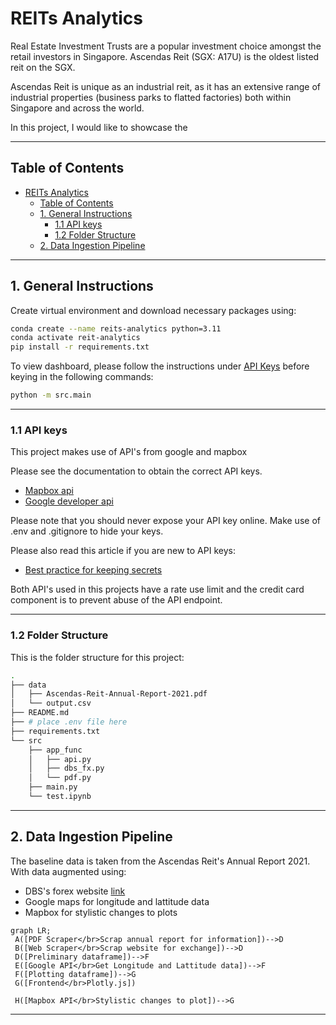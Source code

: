 # REITs Analytics

Real Estate Investment Trusts are a popular investment choice amongst the retail investors in Singapore. Ascendas Reit (SGX: A17U) is the oldest listed reit on the SGX.

Ascendas Reit is unique as an industrial reit, as it has an extensive range of industrial properties (business parks to flatted factories) both within Singapore and across the world.

In this project, I would like to showcase the 




---
## Table of Contents
- [REITs Analytics](#reits-analytics)
  - [Table of Contents](#table-of-contents)
  - [1. General Instructions](#1-general-instructions)
    - [1.1 API keys](#11-api-keys)
    - [1.2 Folder Structure](#12-folder-structure)
  - [2. Data Ingestion Pipeline](#2-data-ingestion-pipeline)


---
## 1. General Instructions

Create virtual environment and download necessary packages using:

```bash
conda create --name reits-analytics python=3.11
conda activate reit-analytics
pip install -r requirements.txt
```

To view dashboard, please follow the instructions under [API Keys](#api-keys) before keying in the following commands:

```bash
python -m src.main
```
---
### 1.1 API keys

This project makes use of API's from google and mapbox

Please see the documentation to obtain the correct API keys.
- [Mapbox api](https://docs.mapbox.com/help/getting-started/access-tokens/)
- [Google developer api](https://support.google.com/googleapi/answer/6158862?hl=en)

Please note that you should never expose your API key online. 
Make use of .env and .gitignore to hide your keys. 

Please also read this article if you are new to API keys:  
- [Best practice for keeping secrets](https://jonathansoma.com/lede/foundations-2019/classes/apis/keeping-api-keys-secret/)
  
Both API's used in this projects have a rate use limit and the credit card component is to prevent abuse of the API endpoint.


---
### 1.2 Folder Structure

This is the folder structure for this project: 

```bash
.
├── data
│   ├── Ascendas-Reit-Annual-Report-2021.pdf
│   └── output.csv
├── README.md
├── # place .env file here
├── requirements.txt
└── src
    ├── app_func
    │   ├── api.py
    │   ├── dbs_fx.py
    │   └── pdf.py
    ├── main.py
    └── test.ipynb
```
---
## 2. Data Ingestion Pipeline

The baseline data is taken from the Ascendas Reit's Annual Report 2021. 
With data augmented using:
- DBS's forex website [link](https://www.dbs.com/in/treasures/rates-online/foreign-currency-foreign-exchange.page)
- Google maps for longitude and lattitude data
- Mapbox for stylistic changes to plots



```mermaid
graph LR;
 A([PDF Scraper</br>Scrap annual report for information])-->D
 B([Web Scraper</br>Scrap website for exchange])-->D
 D([Preliminary dataframe])-->F
 E([Google API</br>Get Longitude and Lattitude data])-->F
 F([Plotting dataframe])-->G
 G([Frontend</br>Plotly.js])

 H([Mapbox API</br>Stylistic changes to plot])-->G
```
 

---

